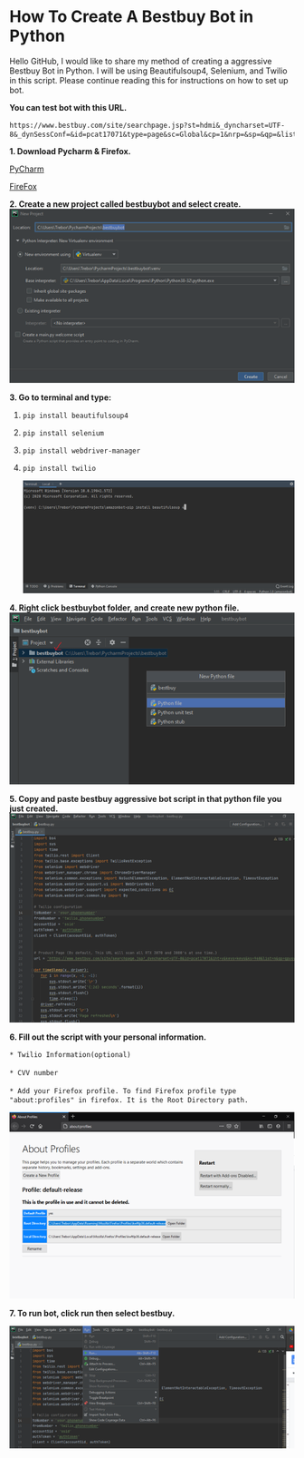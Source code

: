 # How To Create A Bestbuy Bot in Python

Hello GitHub, I would like to share my method of creating a aggressive Bestbuy Bot in Python. I will be using Beautifulsoup4, Selenium, and Twilio in this script. Please continue reading this for instructions on how to set up bot.



**You can test bot with this URL.**

	https://www.bestbuy.com/site/searchpage.jsp?st=hdmi&_dyncharset=UTF-8&_dynSessConf=&id=pcat17071&type=page&sc=Global&cp=1&nrp=&sp=&qp=&list=n&af=true&iht=y&usc=All+Categories&ks=960&keys=keys

**1. Download Pycharm & Firefox.**

[PyCharm](https://www.jetbrains.com/pycharm/download)

[FireFox](https://www.mozilla.org/en-US/firefox/new/)

**2. Create a new project called bestbuybot and select create.**
![](images/step2.png)

**3. Go to terminal and type:**
1. `pip install beautifulsoup4`
2. `pip install selenium`
3. `pip install webdriver-manager`
4. `pip install twilio`

	![](images/step3.png)

**4. Right click bestbuybot folder, and create new python file.**
![](images/step4.png)

**5. Copy and paste bestbuy aggressive bot script in that python file you just created.**
![](images/step5.png)

**6. Fill out the script with your personal information.**

	* Twilio Information(optional)

	* CVV number

	* Add your Firefox profile. To find Firefox profile type "about:profiles" in firefox. It is the Root Directory path.
![](images/step6.png)


**7. To run bot, click run then select bestbuy.**

![](images/step7.png)
